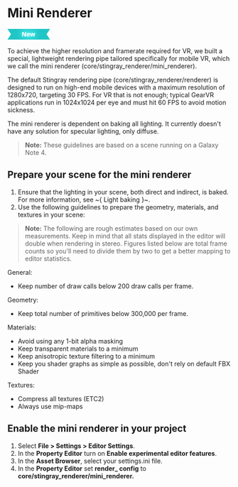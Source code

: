 # Mini Renderer

[![NEW](../images/new.png "What else is new in v1.5?")](../release_notes/readme_1.5.html)

To achieve the higher resolution and framerate required for VR, we built a special, lightweight rendering pipe tailored specifically for mobile VR, which we call the mini renderer (core/stingray_renderer/mini_renderer).

The default Stingray rendering pipe (core/stingray_renderer/renderer) is designed to run on high-end mobile devices with a maximum resolution of 1280x720, targeting 30 FPS. For VR that is not enough; typical GearVR applications run in 1024x1024 per eye and must hit 60 FPS to avoid motion sickness.

The mini renderer is dependent on baking all lighting. It currently doesn't have any solution for specular lighting, only diffuse.

> **Note:** These guidelines are based on a scene running on a Galaxy Note 4.

## Prepare your scene for the mini renderer

1. Ensure that the lighting in your scene, both direct and indirect, is baked. For more information, see ~{ Light baking }~.
2. Use the following guidelines to prepare the geometry, materials, and textures in your scene:

  > **Note:** The following are rough estimates based on our own measurements. Keep in mind that all stats displayed in the editor will double when rendering in stereo. Figures listed below are total frame counts so you'll need to divide them by two to get a better mapping to editor statistics.

  General:

  - Keep number of draw calls below 200 draw calls per frame.

  Geometry:

  - Keep total number of primitives below 300,000 per frame.

  Materials:

  - Avoid using any 1-bit alpha masking
  - Keep transparent materials to a minimum
  - Keep anisotropic texture filtering to a minimum
  - Keep you shader graphs as simple as possible, don't rely on default FBX Shader

  Textures:

  - Compress all textures (ETC2)
  - Always use mip-maps

## Enable the mini renderer in your project

  1. Select **File > Settings > Editor Settings**.
  2. In the **Property Editor** turn on **Enable experimental editor features**.
  3. In the **Asset Browser**, select your settings.ini file.
  4. In the **Property Editor** set **render_ config** to **core/stingray_renderer/mini_renderer.**
